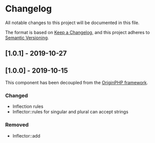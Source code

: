 # Changelog

All notable changes to this project will be documented in this file.

The format is based on [Keep a Changelog](https://keepachangelog.com/en/1.0.0/),
and this project adheres to [Semantic Versioning](https://semver.org/spec/v2.0.0.html).

## [1.0.1] - 2019-10-27

## [1.0.0] - 2019-10-15

This component has been decoupled from the [OriginPHP framework](https://www.originphp.com/).

### Changed
- Inflection rules
- Inflector::rules for singular and plural can accept strings

### Removed
- Inflector::add